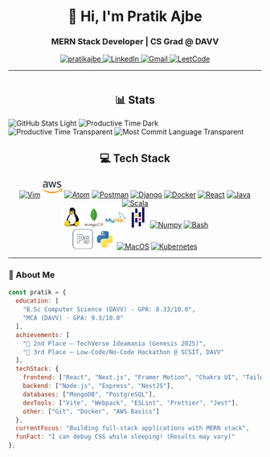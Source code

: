 <h1 align="center">👋 Hi, I'm Pratik Ajbe</h1>
<h3 align="center">MERN Stack Developer | CS Grad @ DAVV</h3>

<p align="center">
  <a href="https://github.com/pratikajbe">
    <img src="https://komarev.com/ghpvc/?username=pratikajbe&label=Profile%20views&color=0e75b6&style=flat" alt="pratikajbe" />
  </a>
  <a href="https://www.linkedin.com/in/pratik-ajbe-710bb326a/">
    <img src="https://img.shields.io/badge/LinkedIn-0077B5?style=flat&logo=linkedin&logoColor=white" alt="LinkedIn" />
  </a>
  <a href="mailto:pratikajbe@gmail.com">
    <img src="https://img.shields.io/badge/Gmail-D14836?style=flat&logo=gmail&logoColor=white" alt="Gmail" />
  </a>
  <a href="https://leetcode.com/pratikajbe/">
    <img src="https://img.shields.io/badge/-LeetCode-FFA116?style=flat&logo=LeetCode&logoColor=black" alt="LeetCode" />
  </a>
</p>

---

<!--- Stats and Tech Stack arranged properly --->
 <div style="display: flex; flex-wrap: wrap; gap: 10px; justify-content: center;">

  <div>
    <h2 align="center">📊 Stats</h2>


  
  <img src="https://github-readme-stats.vercel.app/api?username=PratikAjbe01&show_icons=true&theme=shadow_blue&bg_color=00000000&border_color=00000000#gh-light-mode-only" alt="GitHub Stats Light" style="max-width: 100%; height: auto;"/>
  
  <img src="http://github-profile-summary-cards.vercel.app/api/cards/productive-time?username=PratikAjbe01&theme=dark&utcOffset=5.30#gh-light-mode-only" alt="Productive Time Dark" style="max-width: 100%; height: auto;"/>
  
  <img src="http://github-profile-summary-cards.vercel.app/api/cards/productive-time?username=PratikAjbe01&theme=transparent&utcOffset=5.30#gh-dark-mode-only" alt="Productive Time Transparent" style="max-width: 100%; height: auto;"/>
  
  <img src="http://github-profile-summary-cards.vercel.app/api/cards/most-commit-language?username=PratikAjbe01&theme=transparent&exclude=html,CSS,Jupyter%20Notebook&v=1#gh-light-mode-only" alt="Most Commit Language Transparent" style="max-width: 100%; height: auto;"/>
</div>

  </div>

  <div>
    <h2 align="center">💻 Tech Stack</h2>
    <div align="center">
      <a href="#"><img src="https://raw.githubusercontent.com/marwin1991/profile-technology-icons/refs/heads/main/icons/vim.png" alt="Vim" width="40" height="40"></a>
      <a href="#"><img src="https://raw.githubusercontent.com/devicons/devicon/master/icons/amazonwebservices/amazonwebservices-original-wordmark.svg" alt="AWS" width="40" height="40"></a>
      <a href="#"><img src="https://raw.githubusercontent.com/marwin1991/profile-technology-icons/refs/heads/main/icons/atom.png" alt="Atom" width="40" height="40"></a>
      <a href="#"><img src="https://raw.githubusercontent.com/marwin1991/profile-technology-icons/refs/heads/main/icons/postman.png" alt="Postman" width="40" height="40"></a>
      <a href="#"><img src="https://raw.githubusercontent.com/marwin1991/profile-technology-icons/refs/heads/main/icons/django.png" alt="Django" width="40" height="40"></a>
      <a href="#"><img src="https://raw.githubusercontent.com/marwin1991/profile-technology-icons/refs/heads/main/icons/docker.png" alt="Docker" width="40" height="40"></a>
      <a href="#"><img src="https://raw.githubusercontent.com/marwin1991/profile-technology-icons/refs/heads/main/icons/react.png" alt="React" width="40" height="40"></a>
      <a href="#"><img src="https://raw.githubusercontent.com/marwin1991/profile-technology-icons/refs/heads/main/icons/java.png" alt="Java" width="40" height="40"></a>
      <a href="#"><img src="https://raw.githubusercontent.com/marwin1991/profile-technology-icons/refs/heads/main/icons/scala.png" alt="Scala" width="40" height="40"></a>
      <br>
      <a href="#"><img src="https://raw.githubusercontent.com/devicons/devicon/master/icons/linux/linux-original.svg" alt="Linux" width="40" height="40"></a>
      <a href="#"><img src="https://raw.githubusercontent.com/devicons/devicon/master/icons/mongodb/mongodb-original-wordmark.svg" alt="MongoDB" width="40" height="40"></a>
      <a href="#"><img src="https://raw.githubusercontent.com/devicons/devicon/master/icons/mysql/mysql-original-wordmark.svg" alt="MySQL" width="40" height="40"></a>
      <a href="#"><img src="https://raw.githubusercontent.com/devicons/devicon/2ae2a900d2f041da66e950e4d48052658d850630/icons/pandas/pandas-original.svg" alt="Pandas" width="40" height="40"></a>
      <a href="#"><img src="https://raw.githubusercontent.com/marwin1991/profile-technology-icons/refs/heads/main/icons/numpy.png" alt="Numpy" width="40" height="40"></a>
      <a href="#"><img src="https://raw.githubusercontent.com/marwin1991/profile-technology-icons/refs/heads/main/icons/bash.png" alt="Bash" width="40" height="40"></a>
      <br>
      <a href="#"><img src="https://raw.githubusercontent.com/devicons/devicon/master/icons/photoshop/photoshop-line.svg" alt="Photoshop" width="40" height="40"></a>
      <a href="#"><img src="https://raw.githubusercontent.com/devicons/devicon/master/icons/python/python-original.svg" alt="Python" width="40" height="40"></a>
      <a href="#"><img src="https://raw.githubusercontent.com/marwin1991/profile-technology-icons/refs/heads/main/icons/macos.png" alt="MacOS" width="40" height="40"></a>
      <a href="#"><img src="https://raw.githubusercontent.com/marwin1991/profile-technology-icons/refs/heads/main/icons/kubernetes.png" alt="Kubernetes" width="40" height="40"></a>
    </div>
  </div>

</div>

---

### 🚀 About Me

```javascript
const pratik = {
  education: [
    "B.Sc Computer Science (DAVV) - GPA: 8.33/10.0",
    "MCA (DAVV) - GPA: 9.3/10.0"
  ],
  achievements: [
    "🥈 2nd Place – TechVerse Ideamania (Genesis 2025)",
    "🥉 3rd Place – Low-Code/No-Code Hackathon @ SCSIT, DAVV"
  ],
  techStack: {
    frontend: ["React", "Next.js", "Framer Motion", "Chakra UI", "TailwindCSS"],
    backend: ["Node.js", "Express", "NestJS"],
    databases: ["MongoDB", "PostgreSQL"],
    devTools: ["Vite", "Webpack", "ESLint", "Prettier", "Jest"],
    other: ["Git", "Docker", "AWS Basics"]
  },
  currentFocus: "Building full-stack applications with MERN stack",
  funFact: "I can debug CSS while sleeping! (Results may vary)"
};
